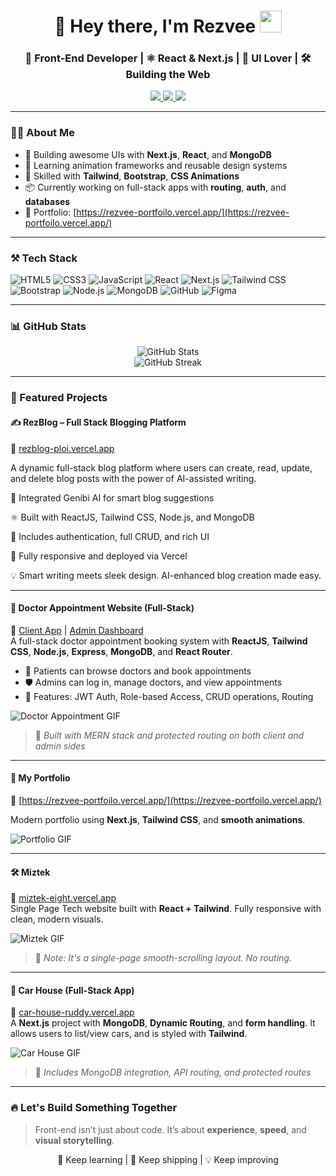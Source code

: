 <h1 align="center">
  🚀 Hey there, I'm Rezvee <img src="https://media.giphy.com/media/hvRJCLFzcasrR4ia7z/giphy.gif" width="35">
</h1>

<h3 align="center">
  🎯 Front-End Developer | ⚛️ React & Next.js | 🎨 UI Lover | 🛠️ Building the Web
</h3>

<p align="center">
  <a href="https://rezvee-portfoilo.vercel.app/" target="_blank">
    <img src="https://img.shields.io/badge/Portfolio-000?style=for-the-badge&logo=vercel&logoColor=white" />
  </a>
  <a href="https://www.linkedin.com/in/mohammad-rabby-hasan-rezvee-211243349" target="_blank">
    <img src="https://img.shields.io/badge/LinkedIn-0A66C2?style=for-the-badge&logo=linkedin&logoColor=white" />
  </a>
  <a href="mailto:rabbyrezvee.dev@gmail.com">
    <img src="https://img.shields.io/badge/Email-D14836?style=for-the-badge&logo=gmail&logoColor=white" />
  </a>
</p>

---

### 🧑‍💻 About Me

- 🔭 Building awesome UIs with **Next.js**, **React**, and **MongoDB**
- 🧠 Learning animation frameworks and reusable design systems
- 🧩 Skilled with **Tailwind**, **Bootstrap**, **CSS Animations**
- 📦 Currently working on full-stack apps with **routing**, **auth**, and **databases**
- 🚀 Portfolio: [https://rezvee-portfoilo.vercel.app/](https://rezvee-portfoilo.vercel.app/)

---

### ⚒️ Tech Stack

![HTML5](https://img.shields.io/badge/-HTML5-E34F26?style=flat-square&logo=html5&logoColor=white)
![CSS3](https://img.shields.io/badge/-CSS3-1572B6?style=flat-square&logo=css3)
![JavaScript](https://img.shields.io/badge/-JavaScript-F7DF1E?style=flat-square&logo=javascript)
![React](https://img.shields.io/badge/-React-61DAFB?style=flat-square&logo=react)
![Next.js](https://img.shields.io/badge/-Next.js-000000?style=flat-square&logo=nextdotjs)
![Tailwind CSS](https://img.shields.io/badge/-Tailwind_CSS-38B2AC?style=flat-square&logo=tailwind-css)
![Bootstrap](https://img.shields.io/badge/-Bootstrap-563D7C?style=flat-square&logo=bootstrap)
![Node.js](https://img.shields.io/badge/-Node.js-339933?style=flat-square&logo=nodedotjs)
![MongoDB](https://img.shields.io/badge/-MongoDB-47A248?style=flat-square&logo=mongodb&logoColor=white)
![GitHub](https://img.shields.io/badge/-GitHub-181717?style=flat-square&logo=github)
![Figma](https://img.shields.io/badge/-Figma-F24E1E?style=flat-square&logo=figma)

---

### 📊 GitHub Stats

<p align="center">
  <img src="https://github-readme-stats.vercel.app/api?username=liserezvee&show_icons=true&theme=radical" alt="GitHub Stats" />
  <br/>
  <img src="https://github-readme-streak-stats.herokuapp.com/?user=liserezvee&theme=radical" alt="GitHub Streak" />
</p>

---

### 🚀 Featured Projects


#### ✍️ RezBlog – Full Stack Blogging Platform
🔗 [rezblog-ploi.vercel.app](https://rezblog-ploi.vercel.app)  


A dynamic full-stack blog platform where users can create, read, update, and delete blog posts with the power of AI-assisted writing.

🧠 Integrated Genibi AI for smart blog suggestions

⚛️ Built with ReactJS, Tailwind CSS, Node.js, and MongoDB

🔐 Includes authentication, full CRUD, and rich UI

🚀 Fully responsive and deployed via Vercel

💡 Smart writing meets sleek design. AI-enhanced blog creation made easy.

_____

#### 🏥 Doctor Appointment Website (Full-Stack)  
🔗 [Client App](https://hospital-client-6rdr.onrender.com) | [Admin Dashboard](https://admin-pz6i.onrender.com)  
A full-stack doctor appointment booking system with **ReactJS**, **Tailwind CSS**, **Node.js**, **Express**, **MongoDB**, and **React Router**.

- 👥 Patients can browse doctors and book appointments
- 🛡️ Admins can log in, manage doctors, and view appointments
- 🔐 Features: JWT Auth, Role-based Access, CRUD operations, Routing

![Doctor Appointment GIF](https://your-gif-host.com/doctor-appointment.gif)

> 🧩 *Built with MERN stack and protected routing on both client and admin sides*

______
#### 🎨 My Portfolio  
🔗 [https://rezvee-portfoilo.vercel.app/](https://rezvee-portfoilo.vercel.app/)

Modern portfolio using **Next.js**, **Tailwind CSS**, and **smooth animations**.

![Portfolio GIF](https://your-gif-host.com/portfolio.gif)

---

#### 🛠️ Miztek  
🔗 [miztek-eight.vercel.app](https://miztek-eight.vercel.app/)  
Single Page Tech website built with **React + Tailwind**. Fully responsive with clean, modern visuals.

![Miztek GIF](https://your-gif-host.com/miztek.gif)

> 📝 *Note: It's a single-page smooth-scrolling layout. No routing.*

---



#### 🚗 Car House (Full-Stack App)  
🔗 [car-house-ruddy.vercel.app](https://car-house-ruddy.vercel.app/)  
A **Next.js** project with **MongoDB**, **Dynamic Routing**, and **form handling**. It allows users to list/view cars, and is styled with **Tailwind**.

![Car House GIF](https://your-gif-host.com/carhouse.gif)

> 🧩 *Includes MongoDB integration, API routing, and protected routes*

---



### 🔥 Let's Build Something Together

> Front-end isn’t just about code. It’s about **experience**, **speed**, and **visual storytelling**.

<p align="center">
  🧠 Keep learning | 🎯 Keep shipping | 💡 Keep improving
</p>
